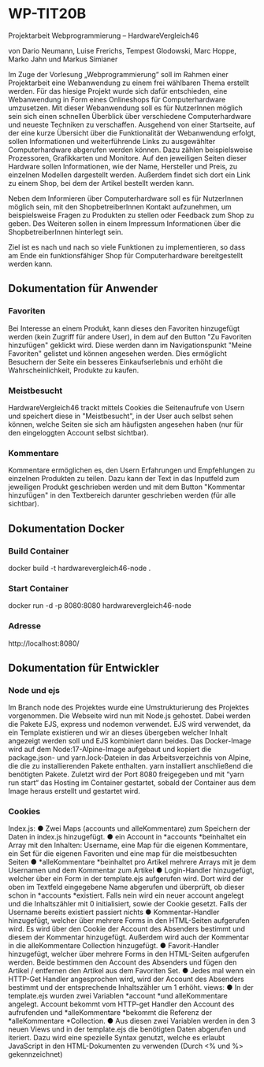 # WP-TIT20B

Projektarbeit Webprogrammierung – HardwareVergleich46

von Dario Neumann, Luise Frerichs, Tempest Glodowski, Marc Hoppe, Marko Jahn und Markus Simianer

Im Zuge der Vorlesung „Webprogrammierung“ soll im Rahmen einer Projektarbeit eine Webanwendung zu einem frei wählbaren Thema erstellt werden. Für das hiesige Projekt wurde sich dafür entschieden, eine Webanwendung in Form eines Onlineshops für Computerhardware umzusetzen. Mit dieser Webanwendung soll es für NutzerInnen möglich sein sich einen schnellen Überblick über verschiedene Computerhardware und neueste Techniken zu verschaffen. Ausgehend von einer Startseite, auf der eine kurze Übersicht über die Funktionalität der Webanwendung erfolgt, sollen Informationen und weiterführende Links zu ausgewählter Computerhardware abgerufen werden können. Dazu zählen beispielsweise Prozessoren, Grafikkarten und Monitore. Auf den jeweiligen Seiten dieser Hardware sollen Informationen, wie der Name, Hersteller und Preis, zu einzelnen Modellen dargestellt werden. Außerdem findet sich dort ein Link zu einem Shop, bei dem der Artikel bestellt werden kann.

Neben dem Informieren über Computerhardware soll es für NutzerInnen möglich sein, mit den ShopbetreiberInnen Kontakt aufzunehmen, um beispielsweise Fragen zu Produkten zu stellen oder Feedback zum Shop zu geben. Des Weiteren sollen in einem Impressum Informationen über die ShopbetreiberInnen hinterlegt sein.

Ziel ist es nach und nach so viele Funktionen zu implementieren, so dass am Ende ein funktionsfähiger Shop für Computerhardware bereitgestellt werden kann.

## Dokumentation für Anwender

### Favoriten

Bei Interesse an einem Produkt, kann dieses den Favoriten hinzugefügt werden (kein Zugriff für andere User), in dem auf den Button "Zu Favoriten hinzufügen" geklickt wird. Diese werden dann im Navigationspunkt "Meine Favoriten" gelistet und können angesehen werden. Dies ermöglicht Besuchern der Seite ein besseres Einkaufserlebnis und erhöht die Wahrscheinlichkeit, Produkte zu kaufen.

### Meistbesucht

HardwareVergleich46 trackt mittels Cookies die Seitenaufrufe von Usern und speichert diese in "Meistbesucht", in der User auch selbst sehen können, welche Seiten sie sich am häufigsten angesehen haben (nur für den eingeloggten Account selbst sichtbar).

### Kommentare

Kommentare ermöglichen es, den Usern Erfahrungen und Empfehlungen zu einzelnen Produkten zu teilen. Dazu kann der Text in das Inputfeld zum jeweiligen Produkt geschrieben werden und mit dem Button "Kommentar hinzufügen" in den Textbereich darunter geschrieben werden (für alle sichtbar).

## Dokumentation Docker

### Build Container

docker build -t hardwarevergleich46-node .

### Start Container

docker run -d -p 8080:8080 hardwarevergleich46-node

### Adresse

http://localhost:8080/

## Dokumentation für Entwickler

### Node und ejs

Im Branch node des Projektes wurde eine Umstrukturierung des Projektes vorgenommen. Die Webseite wird nun mit Node.js gehostet. Dabei werden die Pakete EJS, express und nodemon verwendet. EJS wird verwendet, da ein Template existieren und wir an dieses übergeben welcher Inhalt angezeigt werden soll und EJS kombiniert dann beides. Das Docker-Image wird auf dem Node:17-Alpine-Image aufgebaut und kopiert die package.json- und yarn.lock-Dateien in das Arbeitsverzeichnis von Alpine, die die zu installierenden Pakete enthalten. yarn installiert anschließend die benötigten Pakete. Zuletzt wird der Port 8080 freigegeben und mit “yarn run start“ das Hosting im Container gestartet, sobald der Container aus dem Image heraus erstellt und gestartet wird.

### Cookies

Index.js:
● Zwei Maps (accounts und alleKommentare) zum Speichern der Daten in index.js hinzugefügt.
● ein Account in *accounts *beinhaltet ein Array mit den Inhalten: Username, eine Map für die eigenen Kommentare, ein Set für die eigenen Favoriten und eine map für die meistbesuchten Seiten
● *alleKommentare *beinhaltet pro Artikel mehrere Arrays mit je dem Usernamen und dem Kommentar zum Artikel
● Login-Handler hinzugefügt, welcher über ein Form in der template.ejs aufgerufen wird. Dort wird der oben im Textfeld eingegebene Name abgerufen und überprüft, ob dieser schon in *accounts *existiert. Falls nein wird ein neuer account angelegt und die Inhaltszähler mit 0 initialisiert, sowie der Cookie gesetzt. Falls der Username bereits existiert passiert nichts
● Kommentar-Handler hinzugefügt, welcher über mehrere Forms in den HTML-Seiten aufgerufen wird. Es wird über den Cookie der Account des Absenders bestimmt und diesem der Kommentar hinzugefügt. Außerdem wird auch der Kommentar in die alleKommentare Collection hinzugefügt.
● Favorit-Handler hinzugefügt, welcher über mehrere Forms in den HTML-Seiten aufgerufen werden. Beide bestimmen den Account des Absenders und fügen den Artikel / entfernen den Artikel aus dem Favoriten Set.
● Jedes mal wenn ein HTTP-Get Handler angesprochen wird, wird der Account des Absenders bestimmt und der entsprechende Inhaltszähler um 1 erhöht.
views:
● In der template.ejs wurden zwei Variablen *account *und alleKommentare angelegt. Account bekommt vom HTTP-get Handler den Account des aufrufenden und *alleKommentare *bekommt die Referenz der *alleKommentare *Collection.
● Aus diesen zwei Variablen werden in den 3 neuen Views und in der template.ejs die benötigten Daten abgerufen und iteriert. Dazu wird eine spezielle Syntax genutzt, welche es erlaubt JavaScript in den HTML-Dokumenten zu verwenden (Durch <% und %> gekennzeichnet)
